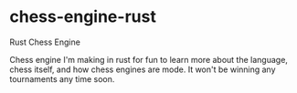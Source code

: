 # chess-engine-rust
Rust Chess Engine

Chess engine I'm making in rust for fun to learn more about the language, chess itself, and how chess engines are mode.  It won't be winning any tournaments any time soon.
